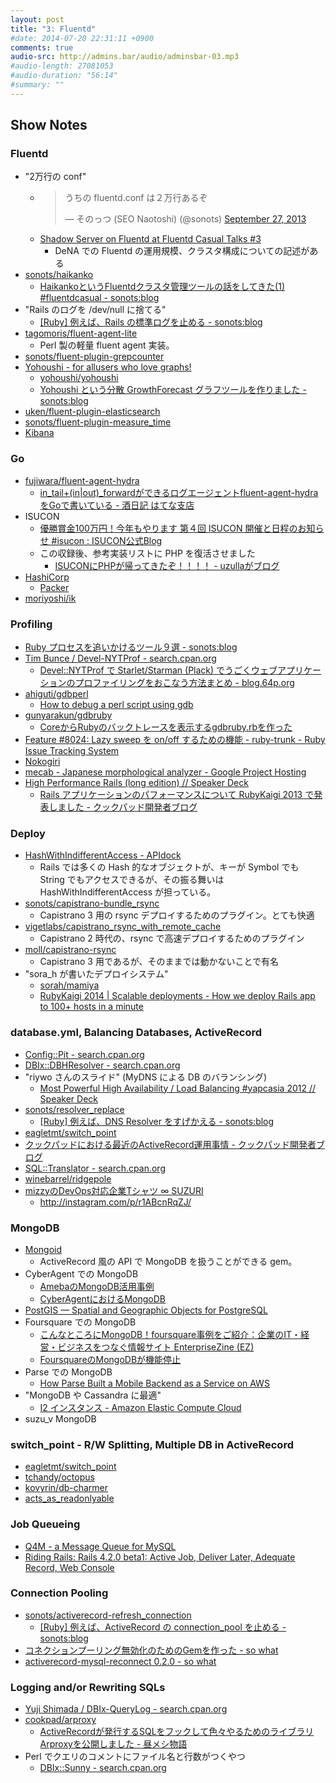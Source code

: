 ```yaml
---
layout: post
title: "3: Fluentd"
#date: 2014-07-20 22:31:11 +0900
comments: true
audio-src: http://admins.bar/audio/adminsbar-03.mp3
#audio-length: 27081053
#audio-duration: "56:14"
#summary: ""
---
```


<!-- more -->
## Show Notes
### Fluentd
- "2万行の conf"
  - <blockquote class="twitter-tweet" lang="en"><p>うちの fluentd.conf は２万行あるぞ</p>&mdash; そのっつ (SEO Naotoshi) (@sonots) <a href="https://twitter.com/sonots/status/383418560887799809">September 27, 2013</a></blockquote>
  - [Shadow Server on Fluentd at Fluentd Casual Talks #3](http://www.slideshare.net/sonots/shadow-fluentdcasualtalks-20131213)
    - DeNA での Fluentd の運用規模、クラスタ構成についての記述がある
- [sonots/haikanko](https://github.com/sonots/haikanko)
  - [HaikankoというFluentdクラスタ管理ツールの話をしてきた(1) #fluentdcasual - sonots:blog](http://blog.livedoor.jp/sonots/archives/23590458.html)
- "Rails のログを /dev/null に捨てる"
  - [[Ruby] 例えば、Rails の標準ログを止める - sonots:blog](http://blog.livedoor.jp/sonots/archives/38927788.html)
- [tagomoris/fluent-agent-lite](https://github.com/tagomoris/fluent-agent-lite)
  - Perl 製の軽量 fluent agent 実装。
- [sonots/fluent-plugin-grepcounter](https://github.com/sonots/fluent-plugin-grepcounter)
- [Yohoushi - for allusers who love graphs!](http://yohoushi.github.io/yohoushi/jp/)
  - [yohoushi/yohoushi](https://github.com/yohoushi/yohoushi)
  - [Yohoushi という分散 GrowthForecast グラフツールを作りました - sonots:blog](http://blog.livedoor.jp/sonots/archives/29646713.html)
- [uken/fluent-plugin-elasticsearch](https://github.com/uken/fluent-plugin-elasticsearch)
- [sonots/fluent-plugin-measure\_time](https://github.com/sonots/fluent-plugin-measure_time)
- [Kibana](http://www.elasticsearch.org/overview/kibana/)

### Go
- [fujiwara/fluent-agent-hydra](https://github.com/fujiwara/fluent-agent-hydra)
  - [in\_tail+(in|out)\_forwardができるログエージェントfluent-agent-hydraをGoで書いている - 酒日記 はてな支店](http://d.hatena.ne.jp/sfujiwara/20140822/1408675405)
- ISUCON
  - [優勝賞金100万円！今年もやります 第４回 ISUCON 開催と日程のお知らせ #isucon : ISUCON公式Blog](http://isucon.net/archives/38857424.html)
  - この収録後、参考実装リストに PHP を復活させました
    - [ISUCONにPHPが帰ってきたぞ！！！！ - uzullaがブログ](http://uzulla.hateblo.jp/entry/2014/09/08/145206)
- [HashiCorp](https://www.hashicorp.com/)
  - [Packer](http://www.packer.io/)
- [moriyoshi/ik](https://github.com/moriyoshi/ik)

### Profiling
- [Ruby プロセスを追いかけるツール９選 - sonots:blog](http://blog.livedoor.jp/sonots/archives/39380434.html)
- [Tim Bunce / Devel-NYTProf - search.cpan.org](http://search.cpan.org/dist/Devel-NYTProf/)
  - [Devel::NYTProf で Starlet/Starman (Plack) でうごくウェブアプリケーションのプロファイリングをおこなう方法まとめ - blog.64p.org](http://blog.64p.org/entry/2013/10/08/190604)
- [ahiguti/gdbperl](https://github.com/ahiguti/gdbperl)
  - [How to debug a perl script using gdb](http://www.slideshare.net/akirahiguchi/gdbperl)
- [gunyarakun/gdbruby](https://github.com/gunyarakun/gdbruby)
  - [CoreからRubyのバックトレースを表示するgdbruby.rbを作った](http://blog.wktk.co.jp/ja/entry/2013/10/30/gdbruby)
- [Feature #8024: Lazy sweep を on/off するための機能 - ruby-trunk - Ruby Issue Tracking System](https://bugs.ruby-lang.org/issues/8024)
- [Nokogiri](http://nokogiri.org/)
- [mecab - Japanese morphological analyzer - Google Project Hosting](https://code.google.com/p/mecab/)
- [High Performance Rails (long edition) // Speaker Deck](https://speakerdeck.com/mirakui/high-performance-rails-long-edition)
  - [Rails アプリケーションのパフォーマンスについて RubyKaigi 2013 で発表しました - クックパッド開発者ブログ](http://techlife.cookpad.com/entry/2013/06/07/rubykaigi-high-performance-rails/)

### Deploy
- [HashWithIndifferentAccess - APIdock](http://apidock.com/rails/HashWithIndifferentAccess)
  - Rails では多くの Hash 的なオブジェクトが、キーが Symbol でも String でもアクセスできるが、その振る舞いは HashWithIndifferentAccess が担っている。
- [sonots/capistrano-bundle\_rsync](https://github.com/sonots/capistrano-bundle_rsync)
  - Capistrano 3 用の rsync デプロイするためのプラグイン。とても快適
- [vigetlabs/capistrano\_rsync\_with\_remote\_cache](https://github.com/vigetlabs/capistrano_rsync_with_remote_cache)
  - Capistrano 2 時代の、rsync で高速デプロイするためのプラグイン
- [moll/capistrano-rsync](https://github.com/moll/capistrano-rsync)
  - Capistrano 3 用であるが、そのままでは動かないことで有名
- "sora\_h が書いたデプロイシステム"
  - [sorah/mamiya](https://github.com/sorah/mamiya)
  - [RubyKaigi 2014 | Scalable deployments - How we deploy Rails app to 100+ hosts in a minute](http://rubykaigi.org/2014/presentation/S-ShotaFukumori)

### database.yml, Balancing Databases, ActiveRecord
- [Config::Pit - search.cpan.org](http://search.cpan.org/~satoh/Config-Pit-0.04/lib/Config/Pit.pm)
- [DBIx::DBHResolver - search.cpan.org](http://search.cpan.org/~zigorou/DBIx-DBHResolver-0.13/lib/DBIx/DBHResolver.pm)
- "riywo さんのスライド" (MyDNS による DB のバランシング)
  - [Most Powerful High Availability / Load Balancing #yapcasia 2012 // Speaker Deck](https://speakerdeck.com/riywo/20120928lt)
- [sonots/resolver\_replace](https://github.com/sonots/resolver_replace)
  - [[Ruby] 例えば、DNS Resolver をすげかえる - sonots:blog](http://blog.livedoor.jp/sonots/archives/38822072.html)
- [eagletmt/switch\_point](https://github.com/eagletmt/switch_point)
- [クックパッドにおける最近のActiveRecord運用事情 - クックパッド開発者ブログ](http://techlife.cookpad.com/entry/2014/08/28/194147)
- [SQL::Translator - search.cpan.org](http://search.cpan.org/~ilmari/SQL-Translator-0.11020/lib/SQL/Translator.pm)
- [winebarrel/ridgepole](https://github.com/winebarrel/ridgepole)
- [mizzyのDevOps対応企業Tシャツ ∞ SUZURI](https://suzuri.jp/mizzy/76284/t-shirt/m/navy)
  - http://instagram.com/p/r1ABcnRqZJ/

### MongoDB
- [Mongoid](http://mongoid.org/en/mongoid/index.html)
  - ActiveRecord 風の API で MongoDB を扱うことができる gem。
- CyberAgent での MongoDB
  - [AmebaのMongoDB活用事例](http://www.slideshare.net/akuwano/mongo-db-14079976)
  - [CyberAgentにおけるMongoDB](http://www.slideshare.net/akuwano/cyberagentmongodb)
- [PostGIS — Spatial and Geographic Objects for PostgreSQL](http://postgis.net/)
- Foursquare での MongoDB
  - [こんなところにMongoDB！foursquare事例をご紹介：企業のIT・経営・ビジネスをつなぐ情報サイト EnterpriseZine (EZ)](http://enterprisezine.jp/dbonline/detail/4072)
  - [FoursquareのMongoDBが機能停止](http://www.infoq.com/jp/news/2010/10/4square_mongodb_outage)
- Parse での MongoDB
  - [How Parse Built a Mobile Backend as a Service on AWS](http://www.slideshare.net/AmazonWebServices/how-parse-built-a-mobile-backend-as-a-service-on-aws-mbl307-aws-reinvent-2013)
- "MongoDB や Cassandra に最適"
  - [I2 インスタンス - Amazon Elastic Compute Cloud](http://docs.aws.amazon.com/ja_jp/AWSEC2/latest/UserGuide/i2-instances.html)
- suzu\_v MongoDB

### switch\_point - R/W Splitting, Multiple DB in ActiveRecord
- [eagletmt/switch\_point](https://github.com/eagletmt/switch_point)
- [tchandy/octopus](https://github.com/tchandy/octopus)
- [kovyrin/db-charmer](https://github.com/kovyrin/db-charmer)
- [acts\_as\_readonlyable](https://rubygems.org/gems/acts_as_readonlyable)

### Job Queueing
- [Q4M - a Message Queue for MySQL](http://q4m.github.io/)
- [Riding Rails: Rails 4.2.0 beta1: Active Job, Deliver Later, Adequate Record, Web Console](http://weblog.rubyonrails.org/2014/8/20/Rails-4-2-beta1/)

### Connection Pooling
- [sonots/activerecord-refresh\_connection](https://github.com/sonots/activerecord-refresh_connection)
  - [[Ruby] 例えば、ActiveRecord の connection\_pool を止める - sonots:blog](http://blog.livedoor.jp/sonots/archives/38797925.html)
- [コネクションプーリング無効化のためのGemを作った - so what](http://so-wh.at/entry/2014/02/15/%E3%82%B3%E3%83%8D%E3%82%AF%E3%82%B7%E3%83%A7%E3%83%B3%E3%83%97%E3%83%BC%E3%83%AA%E3%83%B3%E3%82%B0%E7%84%A1%E5%8A%B9%E5%8C%96%E3%81%AE%E3%81%9F%E3%82%81%E3%81%AEGem%E3%82%92%E4%BD%9C%E3%81%A3%E3%81%9F)
- [activerecord-mysql-reconnect 0.2.0 - so what](http://so-wh.at/entry/2014/01/05/activerecord-mysql-reconnect_0.2.0)

### Logging and/or Rewriting SQLs
- [Yuji Shimada / DBIx-QueryLog - search.cpan.org](http://search.cpan.org/dist/DBIx-QueryLog/)
- [cookpad/arproxy](https://github.com/cookpad/arproxy)
  - [ActiveRecordが発行するSQLをフックして色々やるためのライブラリArproxyを公開しました - 昼メシ物語](http://blog.mirakui.com/entry/20120429/1335702664)
- Perl でクエリのコメントにファイル名と行数がつくやつ
  - [DBIx::Sunny - search.cpan.org](http://search.cpan.org/~kazeburo/DBIx-Sunny-0.15/lib/DBIx/Sunny.pm)

<script async src="//platform.twitter.com/widgets.js" charset="utf-8"></script>
